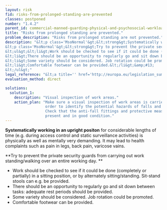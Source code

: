 ```yaml
---
layout: risk
fid: risks-from-prolonged-standing-are-prevented
classes: postponed
number: "1.4.2"
parent_id: commercial-manned-guarding-physical-and-psychosocial-workload
title: "Risks from prolonged standing are prevented."
problem_description: "Risks from prolonged standing are not prevented."
description: "&lt;p class='MsoNormal'&gt;&lt;strong&gt;Systematically working in an upright positon&lt;/strong&gt; for considerable lengths of time (e.g. during access control and static surveillance activities) is physically as well as mentally very demanding. It may lead to health complaints such as pain in legs, back pain, varicose vains.&lt;/p&gt;&amp;#13;
&lt;p class='MsoNormal'&gt;&lt;strong&gt;Try to prevent the private security guards from carrying out work standing/walking over an entire working day. &lt;/strong&gt;&lt;/p&gt;&amp;#13;
&lt;ul&gt;&lt;li&gt;Work should be checked to see if it could be done (completely or partially) in a sitting position, or by alternately sitting/standing. Sit-stand stools can e.g. be provided.&lt;/li&gt;&amp;#13;
&lt;li&gt;There should be an opportunity to regularly go and sit down between tasks: adequate rest periods should be provided.&lt;/li&gt;&amp;#13;
&lt;li&gt;Some variety should be considered. Job rotation could be promoted.&lt;/li&gt;&amp;#13;
&lt;li&gt;Comfortable footwear can be provided.&lt;/li&gt;&amp;#13;
&lt;/ul&gt;"
legal_reference: "&lt;a title='' href='http://europa.eu/legislation_summaries/employment_and_social_policy/health_hygiene_safety_at_work/c11113_en.htm' rel='nofollow' target='_blank'&gt;89/391/CEE Implementing measures to improve the health and safety of workers (framework directive).&lt;/a&gt;"
evaluation_method: direct

solutions:
  solution_1:
    description: "Visual inspection of work areas."
    action_plan: "Make sure a visual inspection of work areas is carried out in
                  order to identify the potential hazards of falls and slips.
                  Check that the anti-fall fittings and protective measures are
                  present and in good condition."
---
```

**Systematically working in an upright positon** for considerable lengths of time (e.g. during access control and static surveillance activities) is physically as well as mentally very demanding. It may lead to health complaints such as pain in legs, back pain, varicose vains.

**Try to prevent the private security guards from carrying out work standing/walking over an entire working day. **

  * Work should be checked to see if it could be done (completely or partially) in a sitting position, or by alternately sitting/standing. Sit-stand stools can e.g. be provided.
  * There should be an opportunity to regularly go and sit down between tasks: adequate rest periods should be provided.
  * Some variety should be considered. Job rotation could be promoted.
  * Comfortable footwear can be provided.


